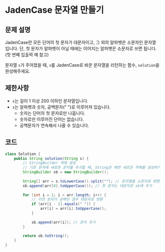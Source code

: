 # JadenCase 문자열 만들기

## 문제 설명
JadenCase란 모든 단어의 첫 문자가 대문자이고, 그 외의 알파벳은 소문자인 문자열입니다. 단, 첫 문자가 알파벳이 아닐 때에는 이어지는 알파벳은 소문자로 쓰면 됩니다. (첫 번째 입출력 예 참고)

문자열 `s`가 주어졌을 때, `s`를 JadenCase로 바꾼 문자열을 리턴하는 함수, `solution`을 완성해주세요.

## 제한사항
- `s`는 길이 1 이상 200 이하인 문자열입니다.
- `s`는 알파벳과 숫자, 공백문자(" ")로 이루어져 있습니다.
  - 숫자는 단어의 첫 문자로만 나옵니다.
  - 숫자로만 이루어진 단어는 없습니다.
  - 공백문자가 연속해서 나올 수 있습니다.

## 코드
```java
class Solution {
    public String solution(String s) {
        // StringBuilder 객체 생성
        // 기존 문자에 새로운 문자를 추가할 때, String은 매번 새로운 객체를 생성하기 때문에 성능이 좋지 않음. 이럴 때 StringBuilder를 사용하면 성능을 향상시킬 수 있음
        StringBuilder sb = new StringBuilder();
        
        String[] arr = s.toLowerCase().split(""); // 문자열을 소문자로 변환 후 문자열 배열로 변환
        sb.append(arr[0].toUpperCase()); // 첫 문자는 대문자로 sb에 추가
        
        for (int i = 1; i < arr.length; i++) {
            // 이전 문자가 공백인 경우 대문자로 변환
            if (arr[i - 1].equals(" ")) {
                arr[i] = arr[i].toUpperCase();
            }
            
            sb.append(arr[i]); // 문자 추가
        }
        
        return sb.toString();
    }
}
```